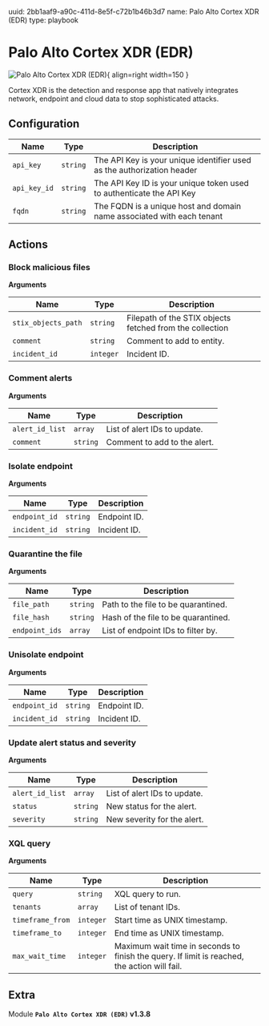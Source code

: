 uuid: 2bb1aaf9-a90c-411d-8e5f-c72b1b46b3d7
name: Palo Alto Cortex XDR (EDR)
type: playbook

# Palo Alto Cortex XDR (EDR)

![Palo Alto Cortex XDR (EDR)](/assets/playbooks/library/palo-alto-cortex-xdr-edr.png){ align=right width=150 }

Cortex XDR is the detection and response app that natively integrates network, endpoint and cloud data to stop sophisticated attacks.

## Configuration

| Name      |  Type   |  Description  |
| --------- | ------- | --------------------------- |
| `api_key` | `string` | The API Key is your unique identifier used as the authorization header |
| `api_key_id` | `string` | The API Key ID is your unique token used to authenticate the API Key |
| `fqdn` | `string` | The FQDN is a unique host and domain name associated with each tenant |

## Actions

### Block malicious files



**Arguments**

| Name      |  Type   |  Description  |
| --------- | ------- | --------------------------- |
| `stix_objects_path` | `string` | Filepath of the STIX objects fetched from the collection |
| `comment` | `string` | Comment to add to entity. |
| `incident_id` | `integer` | Incident ID. |

### Comment alerts



**Arguments**

| Name      |  Type   |  Description  |
| --------- | ------- | --------------------------- |
| `alert_id_list` | `array` | List of alert IDs to update. |
| `comment` | `string` | Comment to add to the alert. |

### Isolate endpoint



**Arguments**

| Name      |  Type   |  Description  |
| --------- | ------- | --------------------------- |
| `endpoint_id` | `string` | Endpoint ID. |
| `incident_id` | `string` | Incident ID. |

### Quarantine the file



**Arguments**

| Name      |  Type   |  Description  |
| --------- | ------- | --------------------------- |
| `file_path` | `string` | Path to the file to be quarantined. |
| `file_hash` | `string` | Hash of the file to be quarantined. |
| `endpoint_ids` | `array` | List of endpoint IDs to filter by. |

### Unisolate endpoint



**Arguments**

| Name      |  Type   |  Description  |
| --------- | ------- | --------------------------- |
| `endpoint_id` | `string` | Endpoint ID. |
| `incident_id` | `string` | Incident ID. |

### Update alert status and severity



**Arguments**

| Name      |  Type   |  Description  |
| --------- | ------- | --------------------------- |
| `alert_id_list` | `array` | List of alert IDs to update. |
| `status` | `string` | New status for the alert. |
| `severity` | `string` | New severity for the alert. |

### XQL query



**Arguments**

| Name      |  Type   |  Description  |
| --------- | ------- | --------------------------- |
| `query` | `string` | XQL query to run. |
| `tenants` | `array` | List of tenant IDs. |
| `timeframe_from` | `integer` | Start time as UNIX timestamp. |
| `timeframe_to` | `integer` | End time as UNIX timestamp. |
| `max_wait_time` | `integer` | Maximum wait time in seconds to finish the query. If limit is reached, the action will fail. |


## Extra

Module **`Palo Alto Cortex XDR (EDR)` v1.3.8**